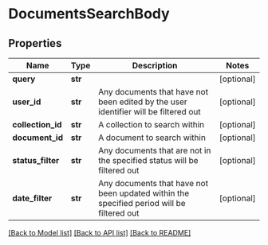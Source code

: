 # DocumentsSearchBody

## Properties
Name | Type | Description | Notes
------------ | ------------- | ------------- | -------------
**query** | **str** |  | [optional] 
**user_id** | **str** | Any documents that have not been edited by the user identifier will be filtered out | [optional] 
**collection_id** | **str** | A collection to search within | [optional] 
**document_id** | **str** | A document to search within | [optional] 
**status_filter** | **str** | Any documents that are not in the specified status will be filtered out | [optional] 
**date_filter** | **str** | Any documents that have not been updated within the specified period will be filtered out | [optional] 

[[Back to Model list]](../README.md#documentation-for-models) [[Back to API list]](../README.md#documentation-for-api-endpoints) [[Back to README]](../README.md)

